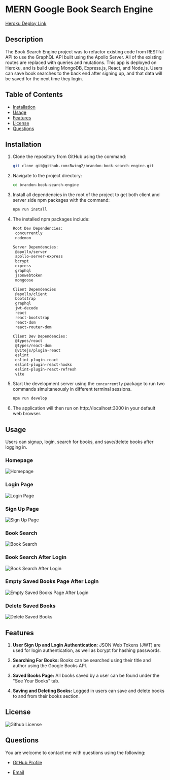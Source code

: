 # MERN Google Book Search Engine

[Heroku Deploy Link](https://brandon-mern-book-search-75bcaaaac109.herokuapp.com/)

## Description

The Book Search Engine project was to refactor existing code from RESTful API to use the GraphQL API built using the Apollo Server. All of the existing routes are replaced with queries and mutations. This app is deployed on Heroku, and is build using MongoDB, Express.js, React, and Node.js. Users can save book searches to the back end after signing up, and that data will be saved for the next time they login.

## Table of Contents

- [Installation](#installation)
- [Usage](#usage)
- [Features](#features)
- [License](#license)
- [Questions](#questions)

## Installation

1. Clone the repository from GitHub using the command:

   ```bash
   git clone git@github.com:Bwing2/brandon-book-search-engine.git
   ```

2. Navigate to the project directory:

   ```bash
   cd brandon-book-search-engine
   ```

3. Install all dependencies in the root of the project to get both client and server side npm packages with the command:

   ```bash
   npm run install
   ```

4. The installed npm packages include:

   ```bash
   Root Dev Dependencies:
    concurrently
    nodemon

   Server Dependencies:
    @apollo/server
    apollo-server-express
    bcrypt
    express
    graphql
    jsonwebtoken
    mongoose

   Client Dependencies
    @apollo/client
    bootstrap
    graphql
    jwt-decode
    react
    react-bootstrap
    react-dom
    react-router-dom

   Client Dev Dependencies:
    @types/react
    @types/react-dom
    @vitejs/plugin-react
    eslint
    eslint-plugin-react
    eslint-plugin-react-hooks
    eslint-plugin-react-refresh
    vite
   ```

5. Start the development server using the `concurrently` package to run two commands simultaneously in different terminal sessions.

   ```bash
   npm run develop
   ```

6. The application will then run on http://localhost:3000 in your default web browser.

## Usage

Users can signup, login, search for books, and save/delete books after logging in.

### Homepage

![Homepage](./client/src/assets/images/homepage.png)

### Login Page

![Login Page](./client/src/assets/images/login_page.png)

### Sign Up Page

![Sign Up Page](./client/src/assets/images/sign_up_page.png)

### Book Search

![Book Search](./client/src/assets/images/book_lookup.png)

### Book Search After Login

![Book Search After Login](./client/src/assets/images/book_search_saved.png)

### Empty Saved Books Page After Login

![Empty Saved Books Page After Login](./client/src/assets/images/no_saved_books.png)

### Delete Saved Books

![Delete Saved Books](./client/src/assets/images/delete_book.png)

## Features

1. **User Sign Up and Login Authentication:**
   JSON Web Tokens (JWT) are used for login authentication, as well as bcrypt for hashing passwords.

2. **Searching For Books:**
   Books can be searched using their title and author using the Google Books API.

3. **Saved Books Page:**
   All books saved by a user can be found under the "See Your Books" tab.

4. **Saving and Deleting Books:**
   Logged in users can save and delete books to and from their books section.

## License

![Github License](https://img.shields.io/badge/License-MIT-green.svg)

## Questions

You are welcome to contact me with questions using the following:

- [GitHub Profile](https://github.com/bwing2)

- [Email](mailto:brandon.wing245@gmail.com)

